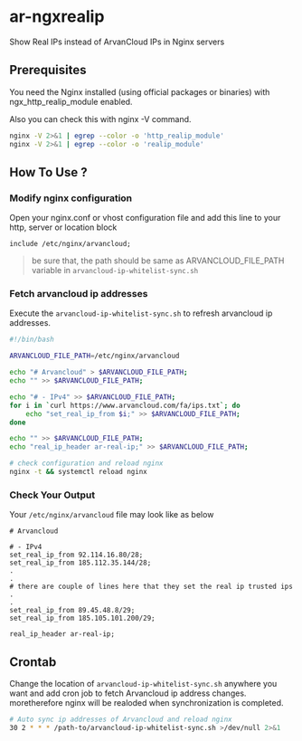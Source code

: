 # ar-ngxrealip
Show Real IPs instead of ArvanCloud IPs in Nginx servers

## Prerequisites
You need the Nginx installed (using official packages or binaries) with ngx_http_realip_module enabled.

Also you can check this with nginx -V command.
```bash
nginx -V 2>&1 | egrep --color -o 'http_realip_module'
nginx -V 2>&1 | egrep --color -o 'realip_module'

```

## How To Use ?

### Modify nginx configuration
Open your nginx.conf or vhost configuration file and add this line to your http, server or location block

```nginx
include /etc/nginx/arvancloud;
```
> be sure that, the path should be same as ARVANCLOUD_FILE_PATH variable in ```arvancloud-ip-whitelist-sync.sh```

### Fetch arvancloud ip addresses
Execute the ```arvancloud-ip-whitelist-sync.sh``` to refresh arvancloud ip addresses.

```bash
#!/bin/bash

ARVANCLOUD_FILE_PATH=/etc/nginx/arvancloud

echo "# Arvancloud" > $ARVANCLOUD_FILE_PATH;
echo "" >> $ARVANCLOUD_FILE_PATH;

echo "# - IPv4" >> $ARVANCLOUD_FILE_PATH;
for i in `curl https://www.arvancloud.com/fa/ips.txt`; do
    echo "set_real_ip_from $i;" >> $ARVANCLOUD_FILE_PATH;
done

echo "" >> $ARVANCLOUD_FILE_PATH;
echo "real_ip_header ar-real-ip;" >> $ARVANCLOUD_FILE_PATH;

# check configuration and reload nginx
nginx -t && systemctl reload nginx

```

### Check Your Output
Your ```/etc/nginx/arvancloud``` file may look like as below

```nginx
# Arvancloud

# - IPv4
set_real_ip_from 92.114.16.80/28;
set_real_ip_from 185.112.35.144/28;
.
.
# there are couple of lines here that they set the real ip trusted ips
.
.
set_real_ip_from 89.45.48.8/29;
set_real_ip_from 185.105.101.200/29;

real_ip_header ar-real-ip;
```

## Crontab
Change the location of ```arvancloud-ip-whitelist-sync.sh``` anywhere you want and add cron job to fetch Arvancloud ip address changes. moretherefore nginx will be realoded when synchronization is completed.

```bash
# Auto sync ip addresses of Arvancloud and reload nginx
30 2 * * * /path-to/arvancloud-ip-whitelist-sync.sh >/dev/null 2>&1
```
